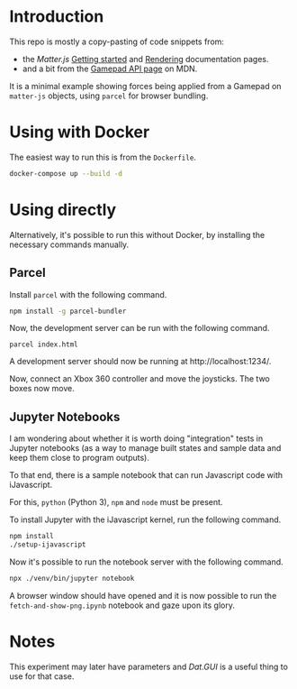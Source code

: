 
# Introduction

This repo is mostly a copy-pasting of code snippets from:
- the _Matter.js_ [Getting started](https://github.com/liabru/matter-js/wiki/Getting-started) and [Rendering](https://github.com/liabru/matter-js/wiki/Rendering) documentation pages.
- and a bit from the [Gamepad API page](https://developer.mozilla.org/en-US/docs/Web/API/Gamepad_API/Using_the_Gamepad_API) on MDN.

It is a minimal example showing forces being applied from a Gamepad on `matter-js` objects, using `parcel` for browser bundling.

# Using with Docker

The easiest way to run this is from the `Dockerfile`.

```bash
docker-compose up --build -d
```

# Using directly

Alternatively, it's possible to run this without Docker, by installing the necessary commands manually.

## Parcel

Install `parcel` with the following command.

```bash
npm install -g parcel-bundler
```

Now, the development server can be run with the following command.

```
parcel index.html
```

A development server should now be running at http://localhost:1234/.

Now, connect an Xbox 360 controller and move the joysticks. The two boxes now move.

## Jupyter Notebooks

I am wondering about whether it is worth doing "integration" tests in Jupyter notebooks (as a way to manage built states and sample data and keep them close to program outputs).

To that end, there is a sample notebook that can run Javascript code with iJavascript.

For this, `python` (Python 3), `npm` and `node` must be present.

To install Jupyter with the iJavascript kernel, run the following command.

```bash
npm install
./setup-ijavascript
```

Now it's possible to run the notebook server with the following command.

```bash
npx ./venv/bin/jupyter notebook
```

A browser window should have opened and it is now possible to run the `fetch-and-show-png.ipynb` notebook and gaze upon its glory.


# Notes

This experiment may later have parameters and _Dat.GUI_ is a useful thing to use for that case.
